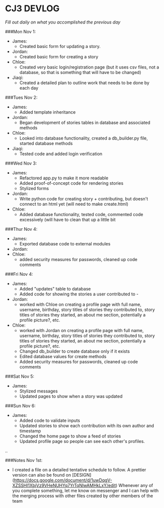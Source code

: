 # CJ3 DEVLOG
*Fill out daily on what you accomplished the previous day*

###Mon Nov 1:
- James:
    - Created basic form for updating a story.
- Jordan:
    - Created basic form for creating a story
- Chloe:
    - Created very basic login/registration page (but it uses csv files, not a database, so that is something that will have to be changed)
- Jiaqi:
    - Created a detailed plan to outline work that needs to be done by each day

###Tues Nov 2:
- James:
    - Added template inheritance
- Jordan:
    - Began development of stories tables in database and associated methods
- Chloe:
    - Looked into database functionality, created a db_builder.py file, started database methods
- Jiaqi:
    - Tested code and added login verification

###Wed Nov 3:
- James:
    - Refactored app.py to make it more readable
    - Added proof-of-concept code for rendering stories
    - Stylized forms
- Jordan:
    - Write python code for creating story + contributing, but doesn't connect to an html yet (will need to make create.html)
- Chloe:
    - Added database functionality, tested code, commented code excessively (will have to clean that up a little bit

###Thur Nov 4:
- James:
    - Exported database code to external modules
- Jordan:
- Chloe:
    - added security measures for passwords, cleaned up code comments

###Fri Nov 4:
- James:
    - Added "updates" table to database
    - Added code for showing the stories a user contributed to    -
- Jordan:
    - worked with Chloe on creating a profile page with full name, username, birthday, story titles of stories they contributed to, story titles of stories they started, an about me section, potentially a profile picture?, etc.
- Chloe:
    - worked with Jordan on creating a profile page with full name, username, birthday, story titles of stories they contributed to, story titles of stories they started, an about me section, potentially a profile picture?, etc.
    - Changed db_builder to create database only if it exists
    - Edited database values for create methods
    - Added security measures for passwords, cleaned up code comments

###Sat Nov 5:
- James:
    - Stylized messages
    - Updated pages to show when a story was updated

###Sun Nov 6:
- James:
    - Added code to validate inputs
    - Updated stories to show each contribution with its own author and timestamp
    - Changed the home page to show a feed of stories
    - Updated profile page so people can see each other's profiles.

..

###Notes
Nov 1st:
- I created a file on a detailed tentative schedule to follow. A prettier version can also be found on [DESIGN] (https://docs.google.com/document/d/1uwDqgV-XZSSHI1XbjVz9VHeNUHYq7YrTqNlwAMHkLxY/edit)  Whenever any of you complete something, let me know on messenger and I can help with the merging process with other files created by other members of the team

